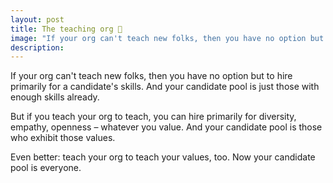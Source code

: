 ```yaml
---
layout: post
title: The teaching org 🏫 
image: "If your org can't teach new folks, then you have no option but to hire primarily for a candidate's skills. But if you teach your org to teach, you can hire primarily for diversity, empathy, openness – whatever you value."
description: 
---
```


If your org can't teach new folks, then you have no option but to hire primarily for a candidate's skills. And your candidate pool is just those with enough skills already.

But if you teach your org to teach, you can hire primarily for diversity, empathy, openness – whatever you value. And your candidate pool is those who exhibit those values.

Even better: teach your org to teach your values, too. Now your candidate pool is everyone.